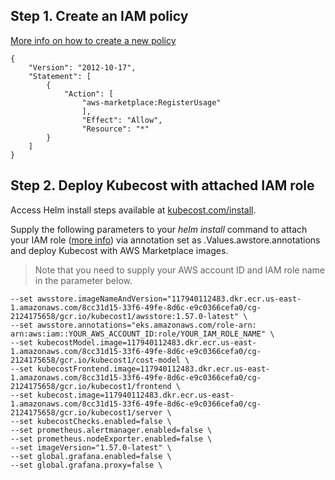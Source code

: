 ## Step 1. Create an IAM policy

[More info on how to create a new policy](https://docs.aws.amazon.com/IAM/latest/UserGuide/tutorial_managed-policies.html#step1-create-policy)

```
{
    "Version": "2012-10-17",
    "Statement": [
        {
            "Action": [
                "aws-marketplace:RegisterUsage"
                ],
                "Effect": "Allow",
                "Resource": "*"
        }
    ]
}
```

## Step 2. Deploy Kubecost with attached IAM role

Access Helm install steps available at [kubecost.com/install](kubecost.com/install). 

Supply the following parameters to your _helm install_ command to attach your IAM role ([more info](https://docs.aws.amazon.com/eks/latest/userguide/iam-roles-for-service-accounts.html)) via annotation set as .Values.awstore.annotations and deploy Kubecost with AWS Marketplace images. 

> Note that you need to supply your AWS account ID and IAM role name in the parameter below. 

```
--set awsstore.imageNameAndVersion="117940112483.dkr.ecr.us-east-1.amazonaws.com/8cc31d15-33f6-49fe-8d6c-e9c0366cefa0/cg-2124175658/gcr.io/kubecost1/awsstore:1.57.0-latest" \
--set awsstore.annotations="eks.amazonaws.com/role-arn: arn:aws:iam::YOUR_AWS_ACCOUNT_ID:role/YOUR_IAM_ROLE_NAME" \
--set kubecostModel.image=117940112483.dkr.ecr.us-east-1.amazonaws.com/8cc31d15-33f6-49fe-8d6c-e9c0366cefa0/cg-2124175658/gcr.io/kubecost1/cost-model \
--set kubecostFrontend.image=117940112483.dkr.ecr.us-east-1.amazonaws.com/8cc31d15-33f6-49fe-8d6c-e9c0366cefa0/cg-2124175658/gcr.io/kubecost1/frontend \
--set kubecost.image=117940112483.dkr.ecr.us-east-1.amazonaws.com/8cc31d15-33f6-49fe-8d6c-e9c0366cefa0/cg-2124175658/gcr.io/kubecost1/server \
--set kubecostChecks.enabled=false \
--set prometheus.alertmanager.enabled=false \
--set prometheus.nodeExporter.enabled=false \
--set imageVersion="1.57.0-latest" \
--set global.grafana.enabled=false \
--set global.grafana.proxy=false \
```
